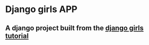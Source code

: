 # Django girls APP

## A django project built from the [django girls tutorial]('https://tutorial.djangogirls.org/')